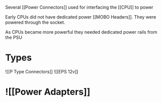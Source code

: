 Several [[Power Connectors]] used for interfacing the [[CPU]] to power

Early CPUs did not have dedicated power [[MOBO Headers]]. They were powered through the socket. 

As CPUs became more powerful they needed dedicated power rails from the PSU

# Types
![[P Type Connectors]]
![[EPS 12v]]

# ![[Power Adapters]]
